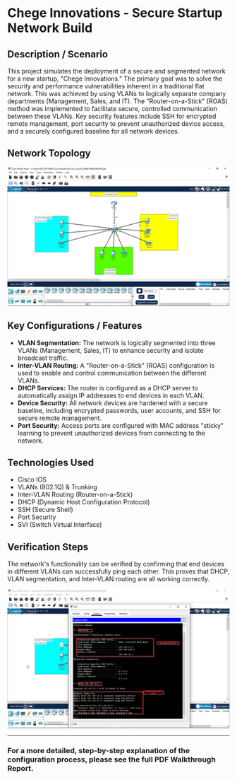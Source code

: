# Chege Innovations - Secure Startup Network Build

## Description / Scenario

This project simulates the deployment of a secure and segmented network for a new startup, "Chege Innovations." The primary goal was to solve the security and performance vulnerabilities inherent in a traditional flat network. This was achieved by using VLANs to logically separate company departments (Management, Sales, and IT). The "Router-on-a-Stick" (ROAS) method was implemented to facilitate secure, controlled communication between these VLANs. Key security features include SSH for encrypted remote management, port security to prevent unauthorized device access, and a securely configured baseline for all network devices.

## Network Topology


![Network Topology Diagram](topology.png)

## Key Configurations / Features

- **VLAN Segmentation:** The network is logically segmented into three VLANs (Management, Sales, IT) to enhance security and isolate broadcast traffic.
- **Inter-VLAN Routing:** A "Router-on-a-Stick" (ROAS) configuration is used to enable and control communication between the different VLANs.
- **DHCP Services:** The router is configured as a DHCP server to automatically assign IP addresses to end devices in each VLAN.
- **Device Security:** All network devices are hardened with a secure baseline, including encrypted passwords, user accounts, and SSH for secure remote management.
- **Port Security:** Access ports are configured with MAC address "sticky" learning to prevent unauthorized devices from connecting to the network.

## Technologies Used

- Cisco IOS
- VLANs (802.1Q) & Trunking
- Inter-VLAN Routing (Router-on-a-Stick)
- DHCP (Dynamic Host Configuration Protocol)
- SSH (Secure Shell)
- Port Security
- SVI (Switch Virtual Interface)

## Verification Steps

The network's functionality can be verified by confirming that end devices in different VLANs can successfully ping each other. This proves that DHCP, VLAN segmentation, and Inter-VLAN routing are all working correctly.


![Ping screenshot](ping-test.png)

---
### **For a more detailed, step-by-step explanation of the configuration process, please see the full PDF Walkthrough Report.**
